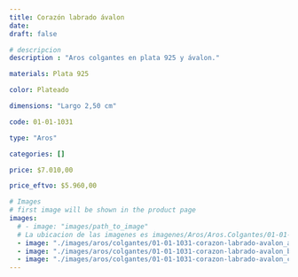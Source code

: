 ```yaml
---
title: Corazón labrado ávalon
date: 
draft: false

# descripcion
description : "Aros colgantes en plata 925 y ávalon."

materials: Plata 925

color: Plateado

dimensions: "Largo 2,50 cm"

code: 01-01-1031

type: "Aros"

categories: []

price: $7.010,00

price_eftvo: $5.960,00

# Images
# first image will be shown in the product page
images:
  # - image: "images/path_to_image"
  # La ubicacion de las imagenes es imagenes/Aros/Aros.Colgantes/01-01-1031-corazon-labrado-avalon
  - image: "./images/aros/colgantes/01-01-1031-corazon-labrado-avalon_a.jpg"
  - image: "./images/aros/colgantes/01-01-1031-corazon-labrado-avalon_b.jpg"
  - image: "./images/aros/colgantes/01-01-1031-corazon-labrado-avalon_c.jpg"
---
```

